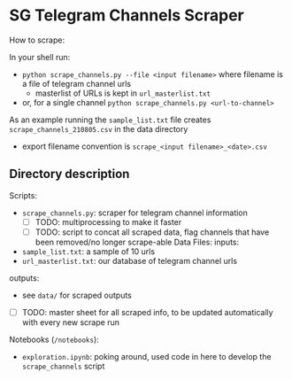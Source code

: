 # SG Telegram Channels Scraper

How to scrape:

In your shell run: 
* `python scrape_channels.py --file <input filename>` where filename is a file of telegram channel urls
    * masterlist of URLs is kept in `url_masterlist.txt`
* or, for a single channel `python scrape_channels.py <url-to-channel>`

As an example running the `sample_list.txt` file creates `scrape_channels_210805.csv` in the data directory
* export filename convention is `scrape_<input filename>_<date>.csv`

## Directory description
Scripts:
* `scrape_channels.py`: scraper for telegram channel information
    * [ ] TODO: multiprocessing to make it faster 
    * [ ] TODO: script to concat all scraped data, flag channels that have been removed/no longer scrape-able
Data Files:
inputs: 
* `sample_list.txt`: a sample of 10 urls
* `url_masterlist.txt`: our database of telegram channel urls

outputs:
* see `data/` for scraped outputs
* [ ] TODO: master sheet for all scraped info, to be updated automatically with every new scrape run
    
Notebooks (`/notebooks`):
* `exploration.ipynb`: poking around, used code in here to develop the `scrape_channels` script
